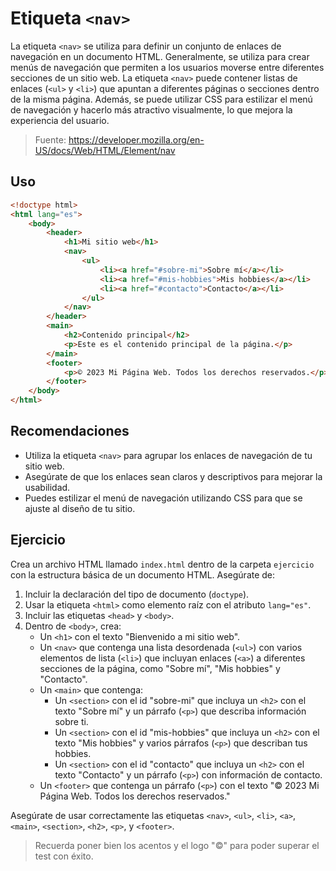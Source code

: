 # Etiqueta `<nav>`

La etiqueta `<nav>` se utiliza para definir un conjunto de enlaces de navegación en un documento HTML. Generalmente, se utiliza para crear menús de navegación que permiten a los usuarios moverse entre diferentes secciones de un sitio web. La etiqueta `<nav>` puede contener listas de enlaces (`<ul>` y `<li>`) que apuntan a diferentes páginas o secciones dentro de la misma página. Además, se puede utilizar CSS para estilizar el menú de navegación y hacerlo más atractivo visualmente, lo que mejora la experiencia del usuario.

> Fuente: https://developer.mozilla.org/en-US/docs/Web/HTML/Element/nav

## Uso

```html
<!doctype html>
<html lang="es">
    <body>
        <header>
            <h1>Mi sitio web</h1>
            <nav>
                <ul>
                    <li><a href="#sobre-mi">Sobre mí</a></li>
                    <li><a href="#mis-hobbies">Mis hobbies</a></li>
                    <li><a href="#contacto">Contacto</a></li>
                </ul>
            </nav>
        </header>
        <main>
            <h2>Contenido principal</h2>
            <p>Este es el contenido principal de la página.</p>
        </main>
        <footer>
            <p>© 2023 Mi Página Web. Todos los derechos reservados.</p>
        </footer>
    </body>
</html>
````

## Recomendaciones

- Utiliza la etiqueta `<nav>` para agrupar los enlaces de navegación de tu sitio web.
- Asegúrate de que los enlaces sean claros y descriptivos para mejorar la usabilidad.
- Puedes estilizar el menú de navegación utilizando CSS para que se ajuste al diseño de tu sitio.

## Ejercicio

Crea un archivo HTML llamado `index.html` dentro de la carpeta `ejercicio` con la estructura básica de un documento HTML. Asegúrate de:

1. Incluir la declaración del tipo de documento (`doctype`).
2. Usar la etiqueta `<html>` como elemento raíz con el atributo `lang="es"`.
3. Incluir las etiquetas `<head>` y `<body>`.
4. Dentro de `<body>`, crea:
   - Un `<h1>` con el texto "Bienvenido a mi sitio web".
   - Un `<nav>` que contenga una lista desordenada (`<ul>`) con varios elementos de lista (`<li>`) que incluyan enlaces (`<a>`) a diferentes secciones de la página, como "Sobre mí", "Mis hobbies" y "Contacto".
   - Un `<main>` que contenga:
     - Un `<section>` con el id "sobre-mi" que incluya un `<h2>` con el texto "Sobre mí" y un párrafo (`<p>`) que describa información sobre ti.
     - Un `<section>` con el id "mis-hobbies" que incluya un `<h2>` con el texto "Mis hobbies" y varios párrafos (`<p>`) que describan tus hobbies.
     - Un `<section>` con el id "contacto" que incluya un `<h2>` con el texto "Contacto" y un párrafo (`<p>`) con información de contacto.
   - Un `<footer>` que contenga un párrafo (`<p>`) con el texto "© 2023 Mi Página Web. Todos los derechos reservados."

Asegúrate de usar correctamente las etiquetas `<nav>`, `<ul>`, `<li>`, `<a>`, `<main>`, `<section>`, `<h2>`, `<p>`, y `<footer>`.


> Recuerda poner bien los acentos y el logo "©" para poder superar el test con éxito.
